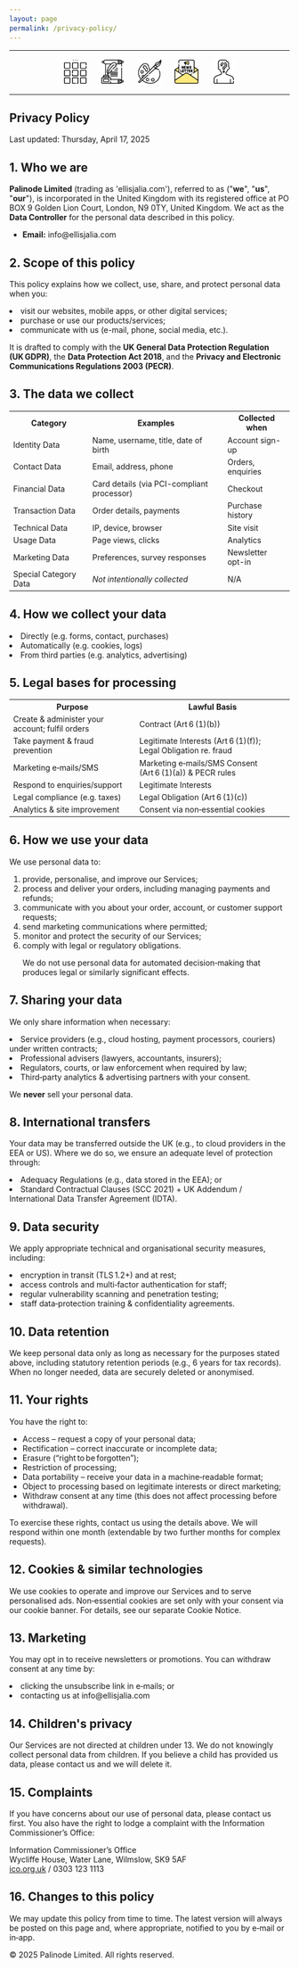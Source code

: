 ```yaml
---
layout: page
permalink: /privacy-policy/
---
```

<center>
<hr width="100%" size="3">
<div class="container">
        <a href="https://ellisjalia.com"><img src="/assets/icons/menu-bw.png" style="width:43px;height:43px;justify-content:center;display:inline-block;border:1px;margin: 0px 8px;padding:2px;"/></a>
        <a href="https://ellisjalia.com/essays"><img src="/assets/icons/quill-bw.png" style="width:43px;height:43px;justify-content:center;display:inline-block;border:1px;margin: 0px 8px;padding:2px;"/></a>
        <a href="https://ellisjalia.com/art"><img src="/assets/icons/paint-palette-bw.png" style="width:43px;height:43px;justify-content:center;display:inline-block;border:1px;margin: 0px 8px;padding:2px;"/></a>
        <a href="https://ellisjalia.com/newsletter"><img src="/assets/icons/newsletter.png" style="width:43px;height:43px;justify-content:center;display:inline-block;border:1px;margin: 0px 8px;padding:2px;"/></a>
        <a href="https://ellisjalia.com/about"><img src="/assets/icons/unknown-bw.png" style="width:43px;height:43px;justify-content:center;display:inline-block;border:1px;margin: 0px 8px;padding:2px;"/></a>
 </div>
  <hr width="100%" size="3">
  </center>

<h2>Privacy Policy</h2>
<p>Last updated: Thursday, April 17, 2025</p>

<h2>1. Who we are</h2>
<p><strong>Palinode Limited</strong> (trading as 'ellisjalia.com'), referred to as ("<strong>we</strong>", "<strong>us</strong>", "<strong>our</strong>"), is incorporated in the United Kingdom with its registered office at PO BOX 9 Golden Lion Court, London, N9 0TY, United Kingdom. We act as the <strong>Data Controller</strong> for the personal data described in this policy.</p>
<ul>
<li><strong>Email:</strong> info@ellisjalia.com</li>
</ul>

<h2>2. Scope of this policy</h2>
<p>This policy explains how we collect, use, share, and protect personal data when you:</p>
<li>visit our websites, mobile apps, or other digital services;</li>
<li>purchase or use our products/services;</li>
<li>communicate with us (e-mail, phone, social media, etc.).</li>
<p>It is drafted to comply with the <strong>UK General Data Protection Regulation (UK GDPR)</strong>, the <strong>Data Protection Act 2018</strong>, and the <strong>Privacy and Electronic Communications Regulations 2003 (PECR)</strong>.</p>

<h2>3. The data we collect</h2>
<table>
  <tr><th>Category</th><th>Examples</th><th>Collected when</th></tr>
  <tr><td>Identity Data</td><td>Name, username, title, date of birth</td><td>Account sign-up</td></tr>
  <tr><td>Contact Data</td><td>Email, address, phone</td><td>Orders, enquiries</td></tr>
  <tr><td>Financial Data</td><td>Card details (via PCI-compliant processor)</td><td>Checkout</td></tr>
  <tr><td>Transaction Data</td><td>Order details, payments</td><td>Purchase history</td></tr>
  <tr><td>Technical Data</td><td>IP, device, browser</td><td>Site visit</td></tr>
  <tr><td>Usage Data</td><td>Page views, clicks</td><td>Analytics</td></tr>
  <tr><td>Marketing Data</td><td>Preferences, survey responses</td><td>Newsletter opt-in</td></tr>
  <tr><td>Special Category Data</td><td><em>Not intentionally collected</em></td><td>N/A</td></tr>
</table>

<h2>4. How we collect your data</h2>
<li>Directly (e.g. forms, contact, purchases)</li>
<li>Automatically (e.g. cookies, logs)</li>
<li>From third parties (e.g. analytics, advertising)</li>

<h2>5. Legal bases for processing</h2>
<table>
  <tr><th>Purpose</th><th>Lawful Basis</th></tr>
  <tr><td>Create & administer your account; fulfil orders
</td><td>Contract (Art 6 (1)(b))</td></tr>
  <tr><td>Take payment & fraud prevention</td><td>Legitimate Interests (Art 6 (1)(f)); Legal Obligation re. fraud</td></tr>
  <tr><td>Marketing e‑mails/SMS</td><td>Marketing e‑mails/SMS	Consent (Art 6 (1)(a)) & PECR rules</td></tr>
  <tr><td>Respond to enquiries/support</td><td>Legitimate Interests</td></tr>
  <tr><td>Legal compliance (e.g. taxes)</td><td>Legal Obligation (Art 6 (1)(c))</td></tr>
  <tr><td>Analytics & site improvement</td><td>Consent via non‑essential cookies</td></tr>
</table>

<h2>6. How we use your data</h2>
<p>We use personal data to:</p>
<ol>
  <li>provide, personalise, and improve our Services;</li>
  <li>process and deliver your orders, including managing payments and refunds;</li>
  <li>communicate with you about your order, account, or customer support requests;</li>
  <li>send marketing communications where permitted;</li>
  <li>monitor and protect the security of our Services;</li>
  <li>comply with legal or regulatory obligations.</li>
<p>We do not use personal data for automated decision‑making that produces legal or similarly significant effects.</p>
</ol>

<h2>7. Sharing your data</h2>
<p>We only share information when necessary:</p>

<li>Service providers (e.g., cloud hosting, payment processors, couriers) under written contracts;</li>
<li>Professional advisers (lawyers, accountants, insurers);</li>
<li>Regulators, courts, or law enforcement when required by law;</li>
<li>Third‑party analytics & advertising partners with your consent.
<p>We <strong>never</strong> sell your personal data.</p>

<h2>8. International transfers</h2>
<p>Your data may be transferred outside the UK (e.g., to cloud providers in the EEA or US). Where we do so, we ensure an adequate level of protection through:</p>
<li>Adequacy Regulations (e.g., data stored in the EEA); or</li>
<li>Standard Contractual Clauses (SCC 2021) + UK Addendum / International Data Transfer Agreement (IDTA).</li>

<h2>9. Data security</h2>
<p>We apply appropriate technical and organisational security measures, including:</p>
<li>encryption in transit (TLS 1.2+) and at rest;</li>
<li>access controls and multi‑factor authentication for staff;</li>
<li>regular vulnerability scanning and penetration testing;</li>
<li>staff data‑protection training & confidentiality agreements.</li>

<h2>10. Data retention</h2>
<p>We keep personal data only as long as necessary for the purposes stated above, including statutory retention periods (e.g., 6 years for tax records). When no longer needed, data are securely deleted or anonymised.</p>

<h2>11. Your rights</h2>
<p>You have the right to:</p>
<ul>
  <li>Access – request a copy of your personal data;</li>
  <li>Rectification – correct inaccurate or incomplete data;</li>
  <li>Erasure (“right to be forgotten”);</li>
  <li>Restriction of processing;</li>
  <li>Data portability – receive your data in a machine‑readable format;</li>
  <li>Object to processing based on legitimate interests or direct marketing;</li>
  <li>Withdraw consent at any time (this does not affect processing before withdrawal).</li>
</ul>
<p>To exercise these rights, contact us using the details above. We will respond within one month (extendable by two further months for complex requests).</p>

<h2>12. Cookies & similar technologies</h2>
<p>We use cookies to operate and improve our Services and to serve personalised ads. Non‑essential cookies are set only with your consent via our cookie banner. For details, see our separate Cookie Notice.
</p>

<h2>13. Marketing</h2>
<p>You may opt in to receive newsletters or promotions. You can withdraw consent at any time by:</p>
<li>clicking the unsubscribe link in e‑mails; or</li>
<li>contacting us at info@ellisjalia.com</li>

<h2>14. Children's privacy</h2>
<p>Our Services are not directed at children under 13. We do not knowingly collect personal data from children. If you believe a child has provided us data, please contact us and we will delete it.</p>

<h2>15. Complaints</h2>
<p>If you have concerns about our use of personal data, please contact us first. You also have the right to lodge a complaint with the Information Commissioner’s Office:</p>
<p>Information Commissioner’s Office<br>Wycliffe House, Water Lane, Wilmslow, SK9 5AF<br><a href="https://ico.org.uk">ico.org.uk</a> / 0303 123 1113</p>

<h2>16. Changes to this policy</h2>
<p>We may update this policy from time to time. The latest version will always be posted on this page and, where appropriate, notified to you by e‑mail or in‑app.</p>

<p>&copy; 2025 Palinode Limited. All rights reserved.</p>
